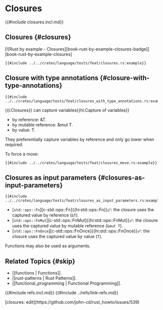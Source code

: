 # Closures

{{#include closures.incl.md}}

## Closures {#closures}

[![Rust by example - Closures][book-rust-by-example-closures-badge]][book-rust-by-example-closures]

```rust,editable
{{#include ../../crates/language/tests/feat/closures.rs:example}}
```

## Closure with type annotations {#closure-with-type-annotations}

```rust,editable
{{#include ../../crates/language/tests/feat/closures_with_type_annotations.rs:example}}
```

{{i:Closures}} can capture variables{{hi:Capture of variables}}

- by reference: &T.
- by mutable reference: &mut T.
- by value: T.

They preferentially capture variables by reference and only go lower when required.

To force a move:

```rust,editable
{{#include ../../crates/language/tests/feat/closures_move.rs:example}}
```

## Closures as input parameters {#closures-as-input-parameters}

```rust,editable
{{#include ../../crates/language/tests/feat/closures_as_input_parameters.rs:example}}
```

- [`std::ops::Fn`][c-std::ops::Fn]{{hi:std::ops::Fn}}⮳: the closure uses the captured value by reference (`&T`).
- [`std::ops::FnMut`][c-std::ops::FnMut]{{hi:std::ops::FnMut}}⮳: the closure uses the captured value by mutable reference (`&mut T`).
- [`std::ops::FnOnce`][c-std::ops::FnOnce]{{hi:std::ops::FnOnce}}⮳: the closure uses the captured value by value (`T`).

Functions may also be used as arguments.

## Related Topics {#skip}

- [[functions | Functions]].
- [[rust-patterns | Rust Patterns]].
- [[functional_programming | Functional Programming]].

{{#include refs.incl.md}}
{{#include ../refs/link-refs.md}}

<div class="hidden">
[closures: edit](https://github.com/john-cd/rust_howto/issues/539)
</div>
